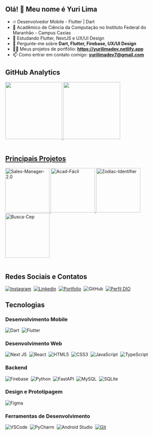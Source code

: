 ## Olá! 👋 Meu nome é Yuri Lima

- 🔥 Desenvolvedor Mobile - Flutter | Dart
- 🔭 Acadêmico de Ciência da Computação no Instituto Federal do Maranhão - Campus Caxias
- 🌱 Estudando Flutter, NextJS e UX/UI Design
- 💬 Pergunte-me sobre **Dart, Flutter, Firebase, UX/UI Design**
- 👨‍💻 Meus projetos de portfólio: **https://yurilimadev.netlify.app**
- 📫 Como entrar em contato comigo: **yurilimadev7@gmail.com**

## GitHub Analytics
<div>
  <a href="https://github.com/yurilima7">
  <img height="180em" src = "https://github-readme-stats.vercel.app/api?username=yurilima7&count_private=true&show_icons=true&theme=tokyonight">
  <img height="180em" src = "https://github-readme-stats.vercel.app/api/top-langs/?username=yurilima7&hide=java,blade&layout=compact&langs_count=6&theme=tokyonight"/>
</div><br/>

## Principais Projetos
<div align="start">
  <a href="https://github.com/yurilima7/Sales-Manager-2.0">
    <img height="140em" src="https://github-readme-stats.vercel.app/api/pin/?username=yurilima7&layout=compact&theme=tokyonight&repo=Sales-Manager-2.0" alt="Sales-Manager-2.0" />
  </a>
  <a href="https://github.com/yurilima7/Acad-Facil">
    <img  height="140em" src="https://github-readme-stats.vercel.app/api/pin/?username=yurilima7&layout=compact&theme=tokyonight&repo=Acad-Facil" alt="Acad-Fácil" />
  </a>
  <a href="https://github.com/yurilima7/Zodiac-Identifier">
    <img  height="140em" src="https://github-readme-stats.vercel.app/api/pin/?username=yurilima7&layout=compact&theme=tokyonight&repo=Zodiac-Identifier" alt="Zodiac-Identifier" />
  </a>
  <a href="https://github.com/yurilima7/Busca-Cep">
    <img  height="140em" src="https://github-readme-stats.vercel.app/api/pin/?username=yurilima7&layout=compact&theme=tokyonight&repo=Busca-Cep" alt="Busca-Cep" />
  </a>
</div><br/>


## Redes Sociais e Contatos
[![Instagram](https://img.shields.io/badge/Instagram-E4405F?style=for-the-badge&logo=instagram&logoColor=white)](https://www.instagram.com/yurilima.7/)&nbsp;
[![Linkedin](https://img.shields.io/badge/LinkedIn-0077B5?style=for-the-badge&logo=linkedin&logoColor=white)](https://www.linkedin.com/in/yuri-lima7)&nbsp;
[![Portfolio](https://img.shields.io/badge/website-111540?style=for-the-badge&logo=About.me&logoColor=white)](https://yurilimadev.netlify.app)&nbsp;
![GitHub](https://img.shields.io/badge/GitHub-2D2D2D?style=for-the-badge&logo=github&logoColor=white)&nbsp;
[![Perfil DIO](https://img.shields.io/badge/-Meu%20Perfil%20na%20DIO-939?style=for-the-badge)](https://www.dio.me/users/yurilima742/)&nbsp;

## Tecnologias
### Desenvolvimento Mobile
![Dart](https://img.shields.io/badge/Dart-0175C2?style=for-the-badge&logo=dart&logoColor=white)&nbsp;
![Flutter](https://img.shields.io/badge/Flutter-02569B?style=for-the-badge&logo=flutter&logoColor=white)&nbsp;

### Desenvolvimento Web
![Next JS](https://img.shields.io/badge/Next-black?style=for-the-badge&logo=next.js&logoColor=white)&nbsp;
![React](https://img.shields.io/badge/react-2D2D2D.svg?style=for-the-badge&logo=react&logoColor=%2361DAFB)&nbsp;
![HTML5](https://img.shields.io/badge/html5-%23E34F26.svg?style=for-the-badge&logo=html5&logoColor=white)&nbsp;
![CSS3](https://img.shields.io/badge/css3-%231572B6.svg?style=for-the-badge&logo=css3&logoColor=white)&nbsp;
![JavaScript](https://img.shields.io/badge/javascript-%23323330.svg?style=for-the-badge&logo=javascript&logoColor=%23F7DF1E)&nbsp;
![TypeScript](https://img.shields.io/badge/typescript-%23007ACC.svg?style=for-the-badge&logo=typescript&logoColor=white)

### Backend
![Firebase](https://img.shields.io/badge/Firebase-039BE5?style=for-the-badge&logo=Firebase&logoColor=white)&nbsp;
![Python](https://img.shields.io/badge/python-14354C?style=for-the-badge&logo=python&logoColor=white)&nbsp;
![FastAPI](https://img.shields.io/badge/FastAPI-005571?style=for-the-badge&logo=fastapi)&nbsp;
![MySQL](https://img.shields.io/badge/MySQL-005C84?style=for-the-badge&logo=mysql&logoColor=white)&nbsp;
![SQLite](https://img.shields.io/badge/Sqlite-003B57?style=for-the-badge&logo=sqlite&logoColor=white)&nbsp;

### Design e Prototipagem
![Figma](https://img.shields.io/badge/Figma-F24E1E?style=for-the-badge&logo=figma&logoColor=white)&nbsp;

### Ferramentas de Desenvolvimento
![VSCode](https://img.shields.io/badge/Visual_Studio_Code-0078D4?style=for-the-badge&logo=visual%20studio%20code&logoColor=white)&nbsp;
![PyCharm](https://img.shields.io/badge/PyCharm-2D2D2D?style=for-the-badge&logo=Pycharm&logoColor=3FDB82)&nbsp;
![Android Studio](https://img.shields.io/badge/Android_Studio-2D2D2D?style=for-the-badge&logo=android-studio&logoColor=3DDC84)&nbsp;
[![Git](https://img.shields.io/badge/Git-F24E1E?style=for-the-badge&logo=git&logoColor=FFF)](https://git-scm.com/doc)
